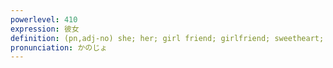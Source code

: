 ```yaml
---
powerlevel: 410
expression: 彼女
definition: (pn,adj-no) she; her; girl friend; girlfriend; sweetheart; (P)
pronunciation: かのじょ
---
```

